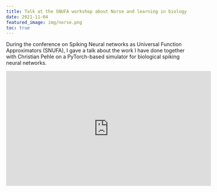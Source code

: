 ```yaml
---
title: Talk at the SNUFA workshop about Norse and learning in biology
date: 2021-11-04
featured_image: img/norse.png
toc: true
---
```


During the conference on Spiking Neural networks as Universal Function Approximators (SNUFA), I gave a talk about the work I have done together with Christian Pehle on a PyTorch-based simulator for biological spiking neural networks.

<iframe width="560" height="315" src="https://www.youtube.com/embed/4nwfaMPW4Ng" title="YouTube video player" frameborder="0" allow="accelerometer; autoplay; clipboard-write; encrypted-media; gyroscope; picture-in-picture" allowfullscreen></iframe>